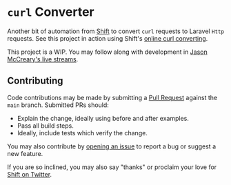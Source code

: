 # `curl` Converter
Another bit of automation from [Shift](https://laravelshift.com) to convert `curl` requests to Laravel `Http` requests. See this project in action using Shift's [online curl converting](https://laravelshift.com/convert-curl-to-http).

This project is a WIP. You may follow along with development in [Jason McCreary's live streams](https://www.youtube.com/watch?v=TpbkhR07W1g&list=PLmwAMIdrAmK5rH3SWvokHV8xI_0mauxDL&index=85).

## Contributing
Code contributions may be made by submitting a [Pull Request](https://github.com/laravel-shift/curl-converter/compare) against the `main` branch. Submitted PRs should:

- Explain the change, ideally using before and after examples.
- Pass all build steps.
- Ideally, include tests which verify the change.

You may also contribute by [opening an issue](https://github.com/laravel-shift/curl-converter/issues/new) to report a bug or suggest a new feature.

If you are so inclined, you may also say "thanks" or proclaim your love for [Shift on Twitter](https://twitter.com/laravelshift).
